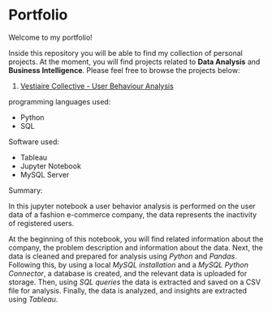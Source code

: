 # Portfolio
Welcome to my portfolio! 

Inside this repository you will be able to find my collection of personal projects. At the moment, you will find projects related to **Data Analysis** 
and **Business Intelligence**. Please feel free to browse the projects below:

1. [Vestiaire Collective - User Behaviour Analysis](https://github.com/Matagon/Portfolio/blob/main/Vestiaire_Collective/Analysis_Notebook/vestiare_collective_analysis.ipynb)

programming languages used:
- Python
- SQL

Software used:
- Tableau
- Jupyter Notebook
- MySQL Server

Summary:

In this jupyter notebook a user behavior analysis is performed on the user data of a fashion e-commerce company, the data represents the inactivity of 
registered users.

At the beginning of this notebook, you will find related information about the company, the problem description and 
information about the data. Next, the data is cleaned and prepared for analysis using *Python* and *Pandas*. Following this, by using 
a local *MySQL installation* and a *MySQL Python Connector*, a database is created, and the relevant data is uploaded for storage. Then, 
using *SQL queries* the data is extracted and saved on a CSV file for analysis. Finally, the data is analyzed, and insights are extracted using *Tableau*.
